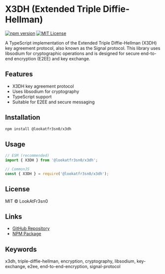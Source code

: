 # X3DH (Extended Triple Diffie-Hellman)

[![npm version](https://img.shields.io/npm/v/@lookatfr3sn0/x3dh)](https://www.npmjs.com/package/@lookatfr3sn0/x3dh)
[![MIT License](https://img.shields.io/badge/license-MIT-blue.svg)](LICENSE)

A TypeScript implementation of the Extended Triple Diffie-Hellman (X3DH) key agreement protocol, also known as the Signal protocol. This library uses libsodium for cryptographic operations and is designed for secure end-to-end encryption (E2EE) and key exchange.

## Features
- X3DH key agreement protocol
- Uses libsodium for cryptography
- TypeScript support
- Suitable for E2EE and secure messaging

## Installation

```sh
npm install @lookatfr3sn0/x3dh
```

## Usage

```typescript
// ESM (recommended)
import { X3DH } from '@lookatfr3sn0/x3dh';

// CommonJS
const { X3DH } = require('@lookatfr3sn0/x3dh');
```

## License

MIT © LookAtFr3sn0

## Links
- [GitHub Repository](https://github.com/LookAtFr3sn0/X3DH)
- [NPM Package](https://www.npmjs.com/package/@lookatfr3sn0/x3dh)

## Keywords
x3dh, triple-diffie-hellman, encryption, cryptography, libsodium, key-exchange, e2ee, end-to-end-encryption, signal-protocol
